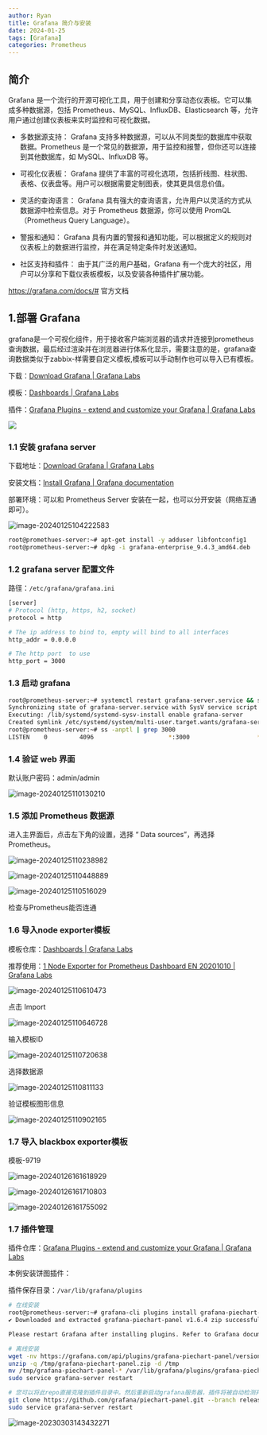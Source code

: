 ```yaml
---
author: Ryan
title: Grafana 简介与安装
date: 2024-01-25
tags: [Grafana]
categories: Prometheus
---
```




## 简介

Grafana 是一个流行的开源可视化工具，用于创建和分享动态仪表板。它可以集成多种数据源，包括 Prometheus、MySQL、InfluxDB、Elasticsearch 等，允许用户通过创建仪表板来实时监控和可视化数据。

- 
  多数据源支持： Grafana 支持多种数据源，可以从不同类型的数据库中获取数据。Prometheus 是一个常见的数据源，用于监控和报警，但你还可以连接到其他数据库，如 MySQL、InfluxDB 等。

- 可视化仪表板： Grafana 提供了丰富的可视化选项，包括折线图、柱状图、表格、仪表盘等。用户可以根据需要定制图表，使其更具信息价值。

- 灵活的查询语言： Grafana 具有强大的查询语言，允许用户以灵活的方式从数据源中检索信息。对于 Prometheus 数据源，你可以使用 PromQL（Prometheus Query Language）。

- 警报和通知： Grafana 具有内置的警报和通知功能，可以根据定义的规则对仪表板上的数据进行监控，并在满足特定条件时发送通知。

- 社区支持和插件： 由于其广泛的用户基础，Grafana 有一个庞大的社区，用户可以分享和下载仪表板模板，以及安装各种插件扩展功能。

https://grafana.com/docs/# 官方文档






##  1.部署 Grafana

grafana是一个可视化组件，用于接收客户端浏览器的请求并连接到prometheus查询数据，最后经过渲染并在浏览器进行体系化显示，需要注意的是，grafana查询数据类似于zabbix-样需要自定义模板,模板可以手动制作也可以导入已有模板。

下载：[Download Grafana | Grafana Labs](https://grafana.com/grafana/download?pg=get&plcmt=selfmanaged-box1-cta1)

模板：[Dashboards | Grafana Labs](https://grafana.com/grafana/dashboards/)

插件：[Grafana Plugins - extend and customize your Grafana | Grafana Labs](https://grafana.com/grafana/plugins/)


![](https://cdn1.ryanxin.live/1695797621991)

### 1.1 安装 grafana server

下载地址：[Download Grafana | Grafana Labs](https://grafana.com/grafana/download)

安装文档：[Install Grafana | Grafana documentation](https://grafana.com/docs/grafana/latest/setup-grafana/installation/)

部署环境：可以和 Prometheus Server 安装在一起，也可以分开安装（网络互通即可）。

![image-20240125104222583](https://cdn1.ryanxin.live/image-20240125104222583.png)


```bash
root@promethues-server:~# apt-get install -y adduser libfontconfig1
root@prometheus-server:~# dpkg -i grafana-enterprise_9.4.3_amd64.deb
```

### 1.2 grafana server 配置文件

路径：`/etc/grafana/grafana.ini`

```bash
[server]
# Protocol (http, https, h2, socket)
protocol = http

# The ip address to bind to, empty will bind to all interfaces
http_addr = 0.0.0.0

# The http port  to use
http_port = 3000
```

### 1.3 启动 grafana

```bash
root@prometheus-server:~# systemctl restart grafana-server.service && systemctl enable grafana-server.service 
Synchronizing state of grafana-server.service with SysV service script with /lib/systemd/systemd-sysv-install.
Executing: /lib/systemd/systemd-sysv-install enable grafana-server
Created symlink /etc/systemd/system/multi-user.target.wants/grafana-server.service → /lib/systemd/system/grafana-server.service.
root@prometheus-server:~# ss -anptl | grep 3000
LISTEN    0         4096                     *:3000                   *:*        users:(("grafana",pid=136786,fd=11))                                           
```



### 1.4 验证 web 界面

默认账户密码：admin/admin

![image-20240125110130210](https://cdn1.ryanxin.live/image-20240125110130210.png)

### 1.5 添加 Prometheus 数据源

进入主界面后，点击左下角的设置，选择 “ Data sources”，再选择 Prometheus。

![image-20240125110238982](https://cdn1.ryanxin.live/image-20240125110238982.png)

![image-20240125110448889](https://cdn1.ryanxin.live/image-20240125110448889.png)

![image-20240125110516029](https://cdn1.ryanxin.live/image-20240125110516029.png)

检查与Prometheus能否连通







### 1.6 导入node exporter模板 

模板仓库：[Dashboards | Grafana Labs](https://grafana.com/grafana/dashboards/)

推荐使用：[1 Node Exporter for Prometheus Dashboard EN 20201010 | Grafana Labs](https://grafana.com/grafana/dashboards/11074-node-exporter-for-prometheus-dashboard-en-v20201010/)

![image-20240125110610473](https://cdn1.ryanxin.live/image-20240125110610473.png)



点击 Import

![image-20240125110646728](https://cdn1.ryanxin.live/image-20240125110646728.png)

输入模板ID

![image-20240125110720638](https://cdn1.ryanxin.live/image-20240125110720638.png)

选择数据源

![image-20240125110811133](https://cdn1.ryanxin.live/image-20240125110811133.png)

验证模板图形信息

![image-20240125110902165](https://cdn1.ryanxin.live/image-20240125110902165.png)





### 1.7 导入 blackbox exporter模板

模板-9719

![image-20240126161618929](https://cdn1.ryanxin.live/image-20240126161618929.png)

![image-20240126161710803](https://cdn1.ryanxin.live/image-20240126161710803.png)



![image-20240126161755092](https://cdn1.ryanxin.live/image-20240126161755092.png)



### 1.7 插件管理

插件仓库：[Grafana Plugins - extend and customize your Grafana | Grafana Labs](https://grafana.com/grafana/plugins/)

本例安装饼图插件：

插件保存目录：`/var/lib/grafana/plugins`

```bash
# 在线安装
root@prometheus-server:~# grafana-cli plugins install grafana-piechart-panel
✔ Downloaded and extracted grafana-piechart-panel v1.6.4 zip successfully to /var/lib/grafana/plugins/grafana-piechart-panel

Please restart Grafana after installing plugins. Refer to Grafana documentation for instructions if necessary.
```



```bash
# 离线安装
wget -nv https://grafana.com/api/plugins/grafana-piechart-panel/versions/latest/download -O /tmp/grafana-piechart-panel.zip
unzip -q /tmp/grafana-piechart-panel.zip -d /tmp
mv /tmp/grafana-piechart-panel-* /var/lib/grafana/plugins/grafana-piechart-panel
sudo service grafana-server restart
```

```bash
# 您可以将此repo直接克隆到插件目录中。然后重新启动grafana服务器，插件将被自动检测并使用。
git clone https://github.com/grafana/piechart-panel.git --branch release-1.6.2
sudo service grafana-server restart
```

![image-20230303143432271](https://cdn1.ryanxin.live/6996b9be22c66525cd2f1f47cf5db669.png)







